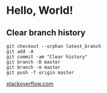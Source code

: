 # Hello, World!

## Clear branch history

```
git checkout --orphan latest_branch
git add -A
git commit -am "Clear history"
git branch -D master
git branch -m master
git push -f origin master
```

[stackoverflow.com](https://stackoverflow.com/a/26000395)
